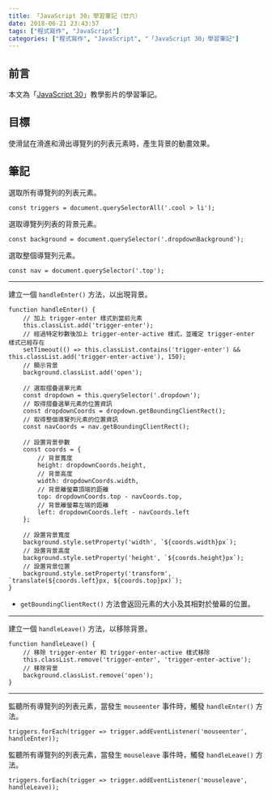 ```yaml
---
title: 「JavaScript 30」學習筆記（廿六）
date: 2018-06-21 23:43:57
tags: ["程式寫作", "JavaScript"]
categories: ["程式寫作", "JavaScript", "「JavaScript 30」學習筆記"]
---
```


## 前言
本文為「[JavaScript 30](https://javascript30.com/)」教學影片的學習筆記。

## 目標
使滑鼠在滑進和滑出導覽列的列表元素時，產生背景的動畫效果。

## 筆記
選取所有導覽列的列表元素。
```JS
const triggers = document.querySelectorAll('.cool > li');
```
選取導覽列列表的背景元素。
```JS
const background = document.querySelector('.dropdownBackground');
```
選取整個導覽列元素。
```JS
const nav = document.querySelector('.top');
```
---
建立一個 `handleEnter()` 方法，以出現背景。
```JS
function handleEnter() {
    // 加上 trigger-enter 樣式到當前元素
    this.classList.add('trigger-enter');
    // 經過特定秒數後加上 trigger-enter-active 樣式，並確定 trigger-enter 樣式已經存在
    setTimeout(() => this.classList.contains('trigger-enter') && this.classList.add('trigger-enter-active'), 150);
    // 顯示背景
    background.classList.add('open');

    // 選取摺疊選單元素
    const dropdown = this.querySelector('.dropdown');
    // 取得摺疊選單元素的位置資訊
    const dropdownCoords = dropdown.getBoundingClientRect();
    // 取得整個導覽列元素的位置資訊
    const navCoords = nav.getBoundingClientRect();

    // 設置背景參數
    const coords = {
        // 背景寬度
        height: dropdownCoords.height,
        // 背景高度
        width: dropdownCoords.width,
        // 背景離螢幕頂端的距離
        top: dropdownCoords.top - navCoords.top,
        // 背景離螢幕左端的距離
        left: dropdownCoords.left - navCoords.left
    };

    // 設置背景寬度
    background.style.setProperty('width', `${coords.width}px`);
    // 設置背景高度
    background.style.setProperty('height', `${coords.height}px`);
    // 設置背景位置
    background.style.setProperty('transform', `translate(${coords.left}px, ${coords.top}px)`);
}
```
- `getBoundingClientRect()` 方法會返回元素的大小及其相對於螢幕的位置。
---
建立一個 `handleLeave()` 方法，以移除背景。
```JS
function handleLeave() {
    // 移除 trigger-enter 和 trigger-enter-active 樣式移除
    this.classList.remove('trigger-enter', 'trigger-enter-active');
    // 移除背景
    background.classList.remove('open');
}
```
---
監聽所有導覽列的列表元素，當發生 `mouseenter` 事件時，觸發 `handleEnter()` 方法。
```JS
triggers.forEach(trigger => trigger.addEventListener('mouseenter', handleEnter));
```
監聽所有導覽列的列表元素，當發生 `mouseleave` 事件時，觸發 `handleLeave()` 方法。
```JS
triggers.forEach(trigger => trigger.addEventListener('mouseleave', handleLeave));
```
